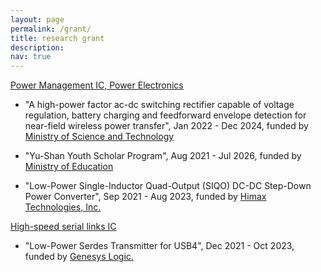 ```yaml
---
layout: page
permalink: /grant/
title: research grant
description: 
nav: true
---
```


<a href="#"> Power Management IC, Power Electronics </a>

<ul>
    <li> <p> "A high-power factor ac-dc switching rectifier capable of voltage regulation, battery charging and feedforward envelope detection for near-field wireless power transfer", Jan 2022 - Dec 2024, funded by <a href="#">Ministry of Science and Technology</a> </p> </li>
    <li> <p> "Yu-Shan Youth Scholar Program", Aug 2021 - Jul 2026, funded by <a href="#">Ministry of Education</a> </p> </li>
    <li> <p> "Low-Power Single-Inductor Quad-Output (SIQO) DC-DC Step-Down Power Converter", Sep 2021 - Aug 2023, funded by <a href="#">Himax Technologies, Inc.</a> </p> </li>

</ul>


<a href="#"> High-speed serial links IC </a>

<ul>
    <li> <p> "Low-Power Serdes Transmitter for USB4", Dec 2021 - Oct 2023, funded by <a href="#">Genesys Logic.</a> </p> </li>
</ul>
